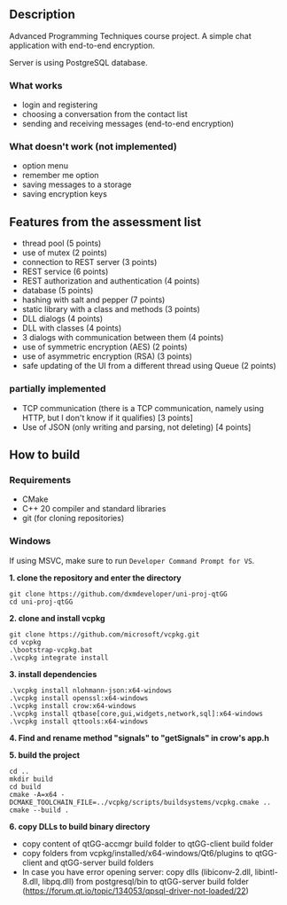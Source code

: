 ## Description
Advanced Programming Techniques course project.
A simple chat application with end-to-end encryption.

Server is using PostgreSQL database.

### What works
- login and registering
- choosing a conversation from the contact list
- sending and receiving messages (end-to-end encryption)

### What doesn't work (not implemented)
- option menu
- remember me option
- saving messages to a storage
- saving encryption keys

## Features from the assessment list
- thread pool (5 points)
- use of mutex (2 points)
- connection to REST server (3 points)
- REST service (6 points)
- REST authorization and authentication (4 points)
- database (5 points)
- hashing with salt and pepper (7 points)
- static library with a class and methods (3 points)
- DLL dialogs (4 points)
- DLL with classes (4 points)
- 3 dialogs with communication between them (4 points)
- use of symmetric encryption (AES) (2 points)
- use of asymmetric encryption (RSA) (3 points)
- safe updating of the UI from a different thread using Queue (2 points)
### partially implemented
- TCP communication (there is a TCP communication, namely using HTTP, but I don't know if it qualifies) [3 points]
- Use of JSON (only writing and parsing, not deleting) [4 points]
## How to build
### Requirements
- CMake
- C++ 20 compiler and standard libraries
- git (for cloning repositories)
### Windows
If using MSVC, make sure to run `Developer Command Prompt for VS`.

**1. clone the repository and enter the directory**
```
git clone https://github.com/dxmdeveloper/uni-proj-qtGG
cd uni-proj-qtGG
```
**2. clone and install vcpkg**
```
git clone https://github.com/microsoft/vcpkg.git
cd vcpkg
.\bootstrap-vcpkg.bat
.\vcpkg integrate install
```
**3. install dependencies**
```
.\vcpkg install nlohmann-json:x64-windows
.\vcpkg install openssl:x64-windows
.\vcpkg install crow:x64-windows
.\vcpkg install qtbase[core,gui,widgets,network,sql]:x64-windows
.\vcpkg install qttools:x64-windows
```
**4. Find and rename method "signals" to "getSignals" in crow's app.h**

**5. build the project**
```
cd ..
mkdir build
cd build
cmake -A=x64 -DCMAKE_TOOLCHAIN_FILE=../vcpkg/scripts/buildsystems/vcpkg.cmake ..
cmake --build .
```
**6. copy DLLs to build binary directory**
- copy content of qtGG-accmgr build folder to qtGG-client build folder
- copy folders from vcpkg/installed/x64-windows/Qt6/plugins to qtGG-client and qtGG-server build folders
- In case you have error opening server: copy dlls (libiconv-2.dll, libintl-8.dll, libpq.dll) from postgresql/bin to qtGG-server build folder
(https://forum.qt.io/topic/134053/qpsql-driver-not-loaded/22)
